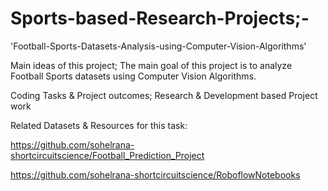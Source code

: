 # Sports-based-Research-Projects;-

'Football-Sports-Datasets-Analysis-using-Computer-Vision-Algorithms'

 Main ideas of this project; The main goal of this project is to analyze Football Sports datasets using Computer Vision Algorithms.

 Coding Tasks & Project outcomes; Research & Development based Project work


 Related Datasets & Resources for this task:
 
 https://github.com/sohelrana-shortcircuitscience/Football_Prediction_Project



https://github.com/sohelrana-shortcircuitscience/RoboflowNotebooks
